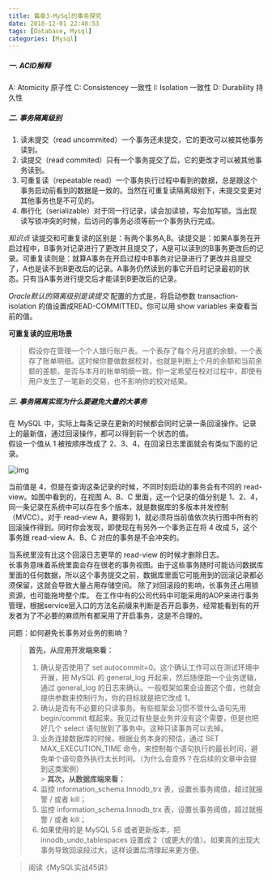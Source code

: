 ```yaml
---
title: 篇章3-MySql的事务探究
date: 2018-12-01 22:48:53
tags: [Database, Mysql]
categories: [Mysql]
---
```

##### 一. ACID解释
A: Atomicity 原子性
C: Consistencey 一致性
I: Isolation 一致性
D: Durability 持久性

##### 二. 事务隔离级别
1. 读未提交（read uncommited）一个事务还未提交，它的更改可以被其他事务读到。
2. 读提交（read commited）只有一个事务提交了后，它的更改才可以被其他事务读到。
3. 可重复读（repeatable read）一个事务执行过程中看到的数据，总是跟这个事务启动前看到的数据是一致的。当然在可重复读隔离级别下，未提交变更对其他事务也是不可见的。
4. 串行化（serializable）对于同一行记录，读会加读锁，写会加写锁。当出现读写锁冲突的时候，后访问的事务必须等前一个事务执行完成。

*知识点* 读提交和可重复读的区别是：有两个事务A,B。读提交是：如果A事务在开启过程中，B事务对记录进行了更改并且提交了，A是可以读到的B事务更改后的记录。可重复读则是：就算A事务在开启过程中B事务对记录进行了更改并且提交了，A也是读不到B更改后的记录。A事务仍然读到的事它开启时记录最初的状态。只有当A事务进行提交后才能读到B更改后的记录。

*Oracle默认的隔离级别是读提交*
配置的方式是，将启动参数 transaction-isolation 的值设置成READ-COMMITTED。你可以用 show variables 来查看当前的值。

**可重复读的应用场景**
> 假设你在管理一个个人银行账户表。一个表存了每个月月底的余额，一个表存了账单明细。这时候你要做数据校对，也就是判断上个月的余额和当前余额的差额，是否与本月的账单明细一致。你一定希望在校对过程中，即使有用户发生了一笔新的交易，也不影响你的校对结果。

##### 三. 事务隔离实现为什么要避免大量的大事务
在 MySQL 中，实际上每条记录在更新的时候都会同时记录一条回滚操作。记录上的最新值，通过回滚操作，都可以得到前一个状态的值。  
假设一个值从 1 被按顺序改成了 2、3、4，在回滚日志里面就会有类似下面的记录。

![img](https://cdn.jsdelivr.net/gh/wenPKtalk/pictures@master/blog/20220413/22_52/d9c313809e5ac148fc39feff532f0fee.png)

当前值是 4，但是在查询这条记录的时候，不同时刻启动的事务会有不同的 read-view。如图中看到的，在视图 A、B、C 里面，这一个记录的值分别是 1、2、4，同一条记录在系统中可以存在多个版本，就是数据库的多版本并发控制（MVCC）。对于 read-view A，要得到 1，就必须将当前值依次执行图中所有的回滚操作得到。同时你会发现，即使现在有另外一个事务正在将 4 改成 5，这个事务跟 read-view A、B、C 对应的事务是不会冲突的。

当系统里没有比这个回滚日志更早的 read-view 的时候才删除日志。  
长事务意味着系统里面会存在很老的事务视图。由于这些事务随时可能访问数据库里面的任何数据，所以这个事务提交之前，数据库里面它可能用到的回滚记录都必须保留，这就会导致大量占用存储空间。
除了对回滚段的影响，长事务还占用锁资源，也可能拖垮整个库。
在工作中有的公司代码中可能采用的AOP来进行事务管理，根据service层入口的方法名前缀来判断是否开启事务，经常能看到有的开发者为了不必要的麻烦所有都采用了开启事务，这是不合理的。

问题：如何避免长事务对业务的影响？
> **首先，从应用开发端来看：**
> 1. 确认是否使用了 set autocommit=0。这个确认工作可以在测试环境中开展，把 MySQL 的 general_log 开起来，然后随便跑一个业务逻辑，通过 general_log 的日志来确认。一般框架如果会设置这个值，也就会提供参数来控制行为，你的目标就是把它改成 1。
> 2. 确认是否有不必要的只读事务。有些框架会习惯不管什么语句先用 begin/commit 框起来。我见过有些是业务并没有这个需要，但是也把好几个 select 语句放到了事务中。这种只读事务可以去掉。
> 3. 业务连接数据库的时候，根据业务本身的预估，通过 SET MAX_EXECUTION_TIME 命令，来控制每个语句执行的最长时间，避免单个语句意外执行太长时间。（为什么会意外？在后续的文章中会提到这类案例）  
     > **其次，从数据库端来看：**
>1. 监控 information_schema.Innodb_trx 表，设置长事务阈值，超过就报警 / 或者 kill；
>2. 监控 information_schema.Innodb_trx 表，设置长事务阈值，超过就报警 / 或者 kill；
>3. 如果使用的是 MySQL  5.6 或者更新版本，把 innodb_undo_tablespaces 设置成 2（或更大的值）。如果真的出现大事务导致回滚段过大，这样设置后清理起来更方便。

>阅读《MySQL实战45讲》



